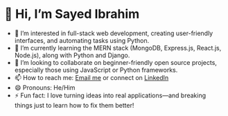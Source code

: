 # 👋 Hi, I’m Sayed Ibrahim

- 👀 I’m interested in full-stack web development, creating user-friendly interfaces, and automating tasks using Python.
- 🌱 I’m currently learning the MERN stack (MongoDB, Express.js, React.js, Node.js), along with Python and Django.
- 💞️ I’m looking to collaborate on beginner-friendly open source projects, especially those using JavaScript or Python frameworks.
- 📫 How to reach me: [Email me](mailto:sayedibrahim4u@gmail.com) or connect on [LinkedIn](https://www.linkedin.com/in/sayedibrahim4u)
- 😄 Pronouns: He/Him
- ⚡ Fun fact: I love turning ideas into real applications—and breaking things just to learn how to fix them better!

